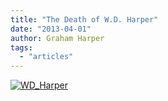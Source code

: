 ```yaml
---
title: "The Death of W.D. Harper"
date: "2013-04-01"
author: Graham Harper
tags:
  - "articles"
---
```


[![WD_Harper](https://f001.backblazeb2.com/file/harperfamily-media/WD_Harper.jpg)](https://f001.backblazeb2.com/file/harperfamily-media/WD_Harper.jpg)

